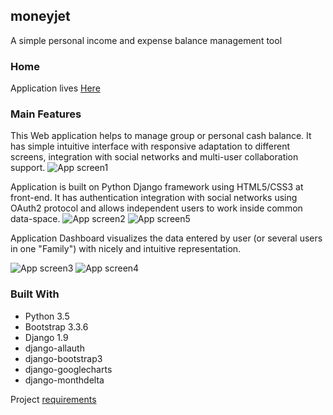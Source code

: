 ## moneyjet
A simple personal income and expense balance management tool

### Home
Application lives [Here](http://moneyjet.pythonanywhere.com)

### Main Features
This Web application helps to manage group or personal cash balance.
It has simple intuitive interface with responsive adaptation to different screens,
integration with social networks and multi-user collaboration support.
![App screen1](http://moneyjet.pythonanywhere.com/static/img/screen1.png)

Application is built on Python Django framework using HTML5/CSS3 at front-end.
It has authentication integration with social networks using OAuth2 protocol
and allows independent users to work inside common data-space.
![App screen2](http://moneyjet.pythonanywhere.com/static/img/screen2.png)
![App screen5](http://moneyjet.pythonanywhere.com/static/img/screen5.png)

Application Dashboard visualizes the data entered by user (or several users in one "Family")
with nicely and intuitive representation.

![App screen3](http://moneyjet.pythonanywhere.com/static/img/screen3.png)
![App screen4](http://moneyjet.pythonanywhere.com/static/img/screen4.png)



### Built With

* Python 3.5
* Bootstrap 3.3.6
* Django 1.9
* django-allauth
* django-bootstrap3
* django-googlecharts
* django-monthdelta

Project [requirements](https://github.com/k0rabas/moneyjet/blob/master/requirements.txt)

